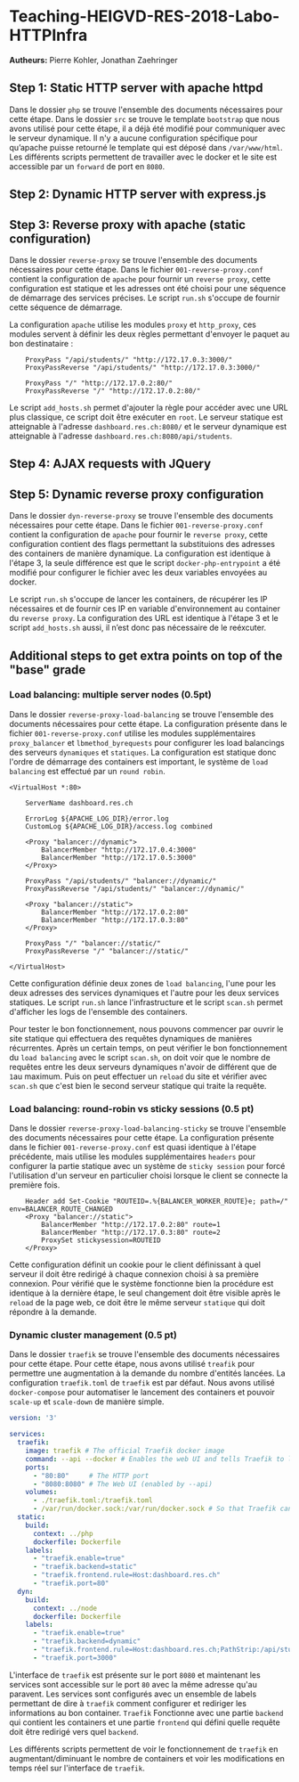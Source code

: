 # Teaching-HEIGVD-RES-2018-Labo-HTTPInfra

**Autheurs:** Pierre Kohler, Jonathan Zaehringer

## Step 1: Static HTTP server with apache httpd

Dans le dossier `php` se trouve l'ensemble des documents nécessaires pour cette étape.
Dans le dossier `src` se trouve le template `bootstrap` que nous avons utilisé pour cette étape, il a déjà été modifié pour communiquer avec le serveur dynamique.
Il n'y a aucune configuration spécifique pour qu’apache puisse retourné le template qui est déposé dans `/var/www/html`.
Les différents scripts permettent de travailler avec le docker et le site est accessible par un `forward` de port en `8080`.

## Step 2: Dynamic HTTP server with express.js

## Step 3: Reverse proxy with apache (static configuration)

Dans le dossier `reverse-proxy` se trouve l'ensemble des documents nécessaires pour cette étape.
Dans le fichier `001-reverse-proxy.conf` contient la configuration de `apache` pour fournir un `reverse proxy`, cette configuration est statique et les adresses ont été choisi pour une séquence de démarrage des services précises.
Le script `run.sh` s'occupe de fournir cette séquence de démarrage.

La configuration `apache` utilise les modules `proxy` et `http_proxy`, ces modules servent à définir les deux règles permettant d'envoyer le paquet au bon destinataire :

```apache-conf
    ProxyPass "/api/students/" "http://172.17.0.3:3000/"
    ProxyPassReverse "/api/students/" "http://172.17.0.3:3000/"

    ProxyPass "/" "http://172.17.0.2:80/"
    ProxyPassReverse "/" "http://172.17.0.2:80/"
```

Le script `add_hosts.sh` permet d'ajouter la règle pour accéder avec une URL plus classique, ce script doit être exécuter en `root`.
Le serveur statique est atteignable à l'adresse `dashboard.res.ch:8080/` et le serveur dynamique est atteignable à l'adresse `dashboard.res.ch:8080/api/students`.

## Step 4: AJAX requests with JQuery

## Step 5: Dynamic reverse proxy configuration

Dans le dossier `dyn-reverse-proxy` se trouve l'ensemble des documents nécessaires pour cette étape.
Dans le fichier `001-reverse-proxy.conf` contient la configuration de `apache` pour fournir le `reverse proxy`, cette configuration contient des flags permettant la substituions des adresses des containers de manière dynamique.
La configuration est identique à l'étape 3, la seule différence est que le script `docker-php-entrypoint` a été modifié pour configurer le fichier avec les deux variables envoyées au docker.

Le script `run.sh` s'occupe de lancer les containers, de récupérer les IP nécessaires et de fournir ces IP en variable d'environnement au container du `reverse proxy`.
La configuration des URL est identique à l'étape 3 et le script `add_hosts.sh` aussi, il n’est donc pas nécessaire de le reéxcuter.

## Additional steps to get extra points on top of the "base" grade

### Load balancing: multiple server nodes (0.5pt)

Dans le dossier `reverse-proxy-load-balancing` se trouve l'ensemble des documents nécessaires pour cette étape.
La configuration présente dans le fichier `001-reverse-proxy.conf` utilise les modules supplémentaires `proxy_balancer` et `lbmethod_byrequests` pour configurer les load balancings des serveurs `dynamiques` et `statiques`.
La configuration est statique donc l'ordre de démarrage des containers est important, le système de `load balancing` est effectué par un `round robin`.

```apache-conf
<VirtualHost *:80>

    ServerName dashboard.res.ch

    ErrorLog ${APACHE_LOG_DIR}/error.log
    CustomLog ${APACHE_LOG_DIR}/access.log combined

    <Proxy "balancer://dynamic">
        BalancerMember "http://172.17.0.4:3000"
        BalancerMember "http://172.17.0.5:3000"
    </Proxy>
    
    ProxyPass "/api/students/" "balancer://dynamic/"
    ProxyPassReverse "/api/students/" "balancer://dynamic/"

    <Proxy "balancer://static">
        BalancerMember "http://172.17.0.2:80"
        BalancerMember "http://172.17.0.3:80"
    </Proxy>

    ProxyPass "/" "balancer://static/"
    ProxyPassReverse "/" "balancer://static/"

</VirtualHost>
```

Cette configuration définie deux zones de `load balancing`, l'une pour les deux adresses des services dynamiques et l'autre pour les deux services statiques.
Le script `run.sh` lance l'infrastructure et le script `scan.sh` permet d'afficher les logs de l'ensemble des containers.

Pour tester le bon fonctionnement, nous pouvons commencer par ouvrir le site statique qui effectuera des requêtes dynamiques de manières récurrentes.
Après un certain temps, on peut vérifier le bon fonctionnement du `load balancing` avec le script `scan.sh`, on doit voir que le nombre de requêtes entre les deux serveurs dynamiques n'avoir de différent que de `1`au maximum.
Puis on peut effectuer un `reload` du site et vérifier avec `scan.sh` que c'est bien le second serveur statique qui traite la requête.

### Load balancing: round-robin vs sticky sessions (0.5 pt)

Dans le dossier `reverse-proxy-load-balancing-sticky` se trouve l'ensemble des documents nécessaires pour cette étape.
La configuration présente dans le fichier `001-reverse-proxy.conf` est quasi identique à l'étape précédente, mais utilise les modules supplémentaires `headers` pour configurer la partie statique avec un système de `sticky session` pour forcé l'utilisation d'un serveur en particulier choisi lorsque le client se connecte la première fois.

```apache-conf
    Header add Set-Cookie "ROUTEID=.%{BALANCER_WORKER_ROUTE}e; path=/" env=BALANCER_ROUTE_CHANGED
    <Proxy "balancer://static">
        BalancerMember "http://172.17.0.2:80" route=1
        BalancerMember "http://172.17.0.3:80" route=2
        ProxySet stickysession=ROUTEID        
    </Proxy>
```

Cette configuration définit un cookie pour le client définissant à quel serveur il doit être redirigé à chaque connexion choisi à sa première connexion.
Pour vérifié que le système fonctionne bien la procédure est identique à la dernière étape, le seul changement doit être visible après le `reload` de la page web, ce doit être le même serveur `statique` qui doit répondre à la demande.

### Dynamic cluster management (0.5 pt)

Dans le dossier `traefik` se trouve l'ensemble des documents nécessaires pour cette étape.
Pour cette étape, nous avons utilisé `treafik` pour permettre une augmentation à la demande du nombre d'entités lancées.
La configuration `traefik.toml` de `traefik` est par défaut.
Nous avons utilisé `docker-compose` pour automatiser le lancement des containers et pouvoir `scale-up` et `scale-down` de manière simple.

```yaml
version: '3'

services:
  traefik:
    image: traefik # The official Traefik docker image
    command: --api --docker # Enables the web UI and tells Traefik to listen to docker
    ports:
      - "80:80"     # The HTTP port
      - "8080:8080" # The Web UI (enabled by --api)
    volumes:
      - ./traefik.toml:/traefik.toml
      - /var/run/docker.sock:/var/run/docker.sock # So that Traefik can listen to the Docker events
  static:
    build:
      context: ../php
      dockerfile: Dockerfile
    labels:
      - "traefik.enable=true"
      - "traefik.backend=static"
      - "traefik.frontend.rule=Host:dashboard.res.ch"
      - "traefik.port=80"
  dyn:
    build:
      context: ../node
      dockerfile: Dockerfile
    labels:
      - "traefik.enable=true"
      - "traefik.backend=dynamic"
      - "traefik.frontend.rule=Host:dashboard.res.ch;PathStrip:/api/students"
      - "traefik.port=3000"
```

L'interface de `traefik` est présente sur le port `8080` et maintenant les services sont accessible sur le port `80` avec la même adresse qu'au paravent.
Les services sont configurés avec un ensemble de labels permettant de dire à `traefik` comment configurer et rediriger les informations au bon container.
`Traefik` Fonctionne avec une partie `backend` qui contient les containers et une partie `frontend` qui défini quelle requête doit être redirigé vers quel `backend`.

Les différents scripts permettent de voir le fonctionnement de `traefik` en augmentant/diminuant le nombre de containers et voir les modifications en temps réel sur l'interface de `traefik`.
